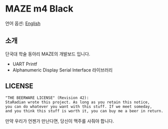 # MAZE m4 Black
언어 옵션: [English](README_KR.md) 

## 소개
단국대 학술 동아리 MAZE의 개발보드 입니다.

* UART Printf
* Alphanumeric Display Serial Interface 라이브러리

## LICENSE
```
"THE BEERWARE LICENSE" (Revision 42):
StaRadian wrote this project. As long as you retain this notice,
you can do whatever you want with this stuff. If we meet someday,
and you think this stuff is worth it, you can buy me a beer in return.
```
만약 우리가 언젠가 만난다면, 당신이 맥주를 사줘야 합니다.